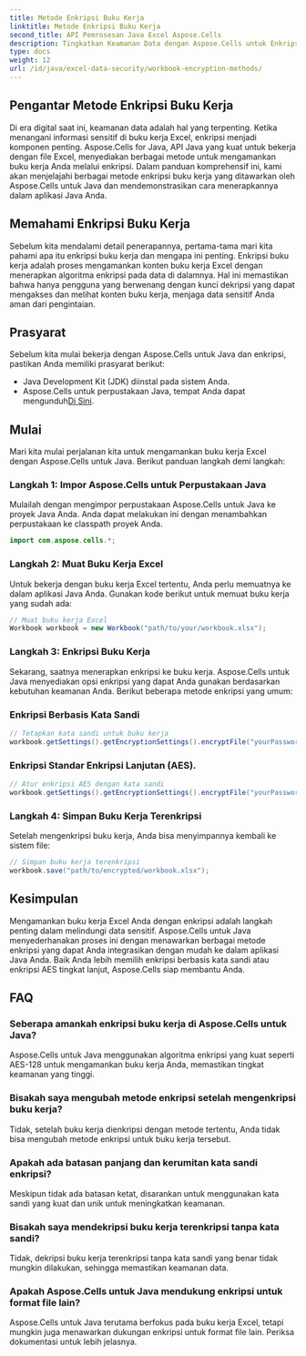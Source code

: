 ```yaml
---
title: Metode Enkripsi Buku Kerja
linktitle: Metode Enkripsi Buku Kerja
second_title: API Pemrosesan Java Excel Aspose.Cells
description: Tingkatkan Keamanan Data dengan Aspose.Cells untuk Enkripsi Buku Kerja Java. Pelajari Cara Mengenkripsi Buku Kerja Excel Langkah demi Langkah.
type: docs
weight: 12
url: /id/java/excel-data-security/workbook-encryption-methods/
---
```


## Pengantar Metode Enkripsi Buku Kerja

Di era digital saat ini, keamanan data adalah hal yang terpenting. Ketika menangani informasi sensitif di buku kerja Excel, enkripsi menjadi komponen penting. Aspose.Cells for Java, API Java yang kuat untuk bekerja dengan file Excel, menyediakan berbagai metode untuk mengamankan buku kerja Anda melalui enkripsi. Dalam panduan komprehensif ini, kami akan menjelajahi berbagai metode enkripsi buku kerja yang ditawarkan oleh Aspose.Cells untuk Java dan mendemonstrasikan cara menerapkannya dalam aplikasi Java Anda.

## Memahami Enkripsi Buku Kerja

Sebelum kita mendalami detail penerapannya, pertama-tama mari kita pahami apa itu enkripsi buku kerja dan mengapa ini penting. Enkripsi buku kerja adalah proses mengamankan konten buku kerja Excel dengan menerapkan algoritma enkripsi pada data di dalamnya. Hal ini memastikan bahwa hanya pengguna yang berwenang dengan kunci dekripsi yang dapat mengakses dan melihat konten buku kerja, menjaga data sensitif Anda aman dari pengintaian.

## Prasyarat

Sebelum kita mulai bekerja dengan Aspose.Cells untuk Java dan enkripsi, pastikan Anda memiliki prasyarat berikut:

- Java Development Kit (JDK) diinstal pada sistem Anda.
-  Aspose.Cells untuk perpustakaan Java, tempat Anda dapat mengunduh[Di Sini](https://releases.aspose.com/cells/java/).

## Mulai

Mari kita mulai perjalanan kita untuk mengamankan buku kerja Excel dengan Aspose.Cells untuk Java. Berikut panduan langkah demi langkah:

### Langkah 1: Impor Aspose.Cells untuk Perpustakaan Java

Mulailah dengan mengimpor perpustakaan Aspose.Cells untuk Java ke proyek Java Anda. Anda dapat melakukan ini dengan menambahkan perpustakaan ke classpath proyek Anda.

```java
import com.aspose.cells.*;
```

### Langkah 2: Muat Buku Kerja Excel

Untuk bekerja dengan buku kerja Excel tertentu, Anda perlu memuatnya ke dalam aplikasi Java Anda. Gunakan kode berikut untuk memuat buku kerja yang sudah ada:

```java
// Muat buku kerja Excel
Workbook workbook = new Workbook("path/to/your/workbook.xlsx");
```

### Langkah 3: Enkripsi Buku Kerja

Sekarang, saatnya menerapkan enkripsi ke buku kerja. Aspose.Cells untuk Java menyediakan opsi enkripsi yang dapat Anda gunakan berdasarkan kebutuhan keamanan Anda. Berikut beberapa metode enkripsi yang umum:

### Enkripsi Berbasis Kata Sandi

```java
// Tetapkan kata sandi untuk buku kerja
workbook.getSettings().getEncryptionSettings().encryptFile("yourPassword", EncryptionType.XOR);
```

### Enkripsi Standar Enkripsi Lanjutan (AES).

```java
// Atur enkripsi AES dengan kata sandi
workbook.getSettings().getEncryptionSettings().encryptFile("yourPassword", EncryptionType.AES_128);
```

### Langkah 4: Simpan Buku Kerja Terenkripsi

Setelah mengenkripsi buku kerja, Anda bisa menyimpannya kembali ke sistem file:

```java
// Simpan buku kerja terenkripsi
workbook.save("path/to/encrypted/workbook.xlsx");
```

## Kesimpulan

Mengamankan buku kerja Excel Anda dengan enkripsi adalah langkah penting dalam melindungi data sensitif. Aspose.Cells untuk Java menyederhanakan proses ini dengan menawarkan berbagai metode enkripsi yang dapat Anda integrasikan dengan mudah ke dalam aplikasi Java Anda. Baik Anda lebih memilih enkripsi berbasis kata sandi atau enkripsi AES tingkat lanjut, Aspose.Cells siap membantu Anda.

## FAQ

### Seberapa amankah enkripsi buku kerja di Aspose.Cells untuk Java?

Aspose.Cells untuk Java menggunakan algoritma enkripsi yang kuat seperti AES-128 untuk mengamankan buku kerja Anda, memastikan tingkat keamanan yang tinggi.

### Bisakah saya mengubah metode enkripsi setelah mengenkripsi buku kerja?

Tidak, setelah buku kerja dienkripsi dengan metode tertentu, Anda tidak bisa mengubah metode enkripsi untuk buku kerja tersebut.

### Apakah ada batasan panjang dan kerumitan kata sandi enkripsi?

Meskipun tidak ada batasan ketat, disarankan untuk menggunakan kata sandi yang kuat dan unik untuk meningkatkan keamanan.

### Bisakah saya mendekripsi buku kerja terenkripsi tanpa kata sandi?

Tidak, dekripsi buku kerja terenkripsi tanpa kata sandi yang benar tidak mungkin dilakukan, sehingga memastikan keamanan data.

### Apakah Aspose.Cells untuk Java mendukung enkripsi untuk format file lain?

Aspose.Cells untuk Java terutama berfokus pada buku kerja Excel, tetapi mungkin juga menawarkan dukungan enkripsi untuk format file lain. Periksa dokumentasi untuk lebih jelasnya.